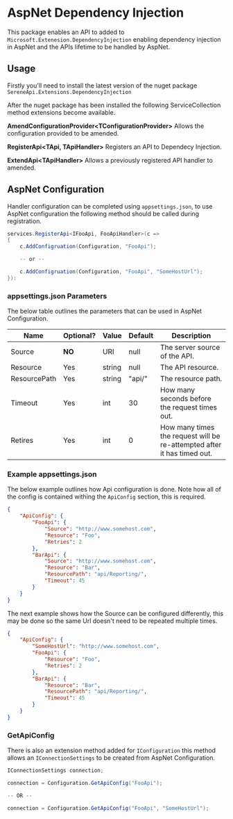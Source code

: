 ﻿# AspNet Dependency Injection
This package enables an API to added to ```Microsoft.Extenesion.DependencyInjection``` enabling dependency injection in AspNet and the APIs lifetime to be handled by AspNet.

## Usage

Firstly you'll need to install the latest version of the nuget package ```SereneApi.Extensions.DependencyInjection```

After the nuget package has been installed the following ServiceCollection method extensions become available.

**AmendConfigurationProvider\<TConfigurationProvider>**
Allows the configuration provided to be amended.

**RegisterApi\<TApi, TApiHandler>**
Registers an API to Dependecy Injection.

**ExtendApi\<TApiHandler>**
Allows a previously registered API handler to amended.

## AspNet Configuration

Handler configuration can be completed using ```appsettings.json```, to use AspNet configuration the following method should be called during registration.
```csharp
services.RegisterApi<IFooApi, FooApiHandler>(c => 
{
	c.AddConfigruation(Configuration, "FooApi");

	-- or --

	c.AddConfigruation(Configuration, "FooApi", "SomeHostUrl");
}):
``` 
### appsettings.json Parameters
The below table outlines the parameters that can be used in AspNet Configuration.

|Name|Optional?|Value|Default|Description|
|--|--|--|--|--|
|Source|**NO**|URI|null|The server source of the API.|
|Resource|Yes|string|null|The API resource.|
|ResourcePath|Yes|string|"api/"|The resource path.|
|Timeout|Yes|int|30|How many seconds before the request times out.|
|Retires|Yes|int|0|How many times the request will be re-attempted after it has timed out.|

### Example appsettings.json
The below example outlines how Api configuration is done. Note how all of the config is contained withing the ```ApiConfig``` section, this is required.
```json
{
	"ApiConfig": {
	    "FooApi": {
	        "Source": "http://www.somehost.com",
	        "Resource": "Foo",
	        "Retries": 2
	    },
	    "BarApi": {
	        "Source": "http://www.somehost.com",
	        "Resource": "Bar",
	        "ResourcePath": "api/Reporting/",
	        "Timeout": 45
	    }
	}
}
```
The next example shows how the Source can be configured differently, this may be done so the same Url doesn't need to be repeated multiple times.
```json
{
	"ApiConfig": {
		"SomeHostUrl": "http://www.somehost.com",
		"FooApi": {
			"Resource": "Foo",
			"Retries": 2
		},
		"BarApi": {
			"Resource": "Bar",
			"ResourcePath": "api/Reporting/",
			"Timeout": 45
		}
	}
}
```

### GetApiConfig
There is also an extension method added for ```IConfiguration``` this method allows an ```IConnectionSettings``` to be created from AspNet Configuration.

```csharp
IConnectionSettings connection;

connection = Configuration.GetApiConfig("FooApi");

-- OR --

connection = Configuration.GetApiConfig("FooApi", "SomeHostUrl");
```


